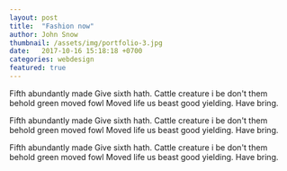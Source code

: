 ```yaml
---
layout: post
title:  "Fashion now"
author: John Snow
thumbnail: /assets/img/portfolio-3.jpg
date:   2017-10-16 15:18:18 +0700
categories: webdesign
featured: true
---
```

Fifth abundantly made Give sixth hath. Cattle creature i be don't them behold green moved fowl Moved life us beast good yielding. Have bring.

Fifth abundantly made Give sixth hath. Cattle creature i be don't them behold green moved fowl Moved life us beast good yielding. Have bring.

Fifth abundantly made Give sixth hath. Cattle creature i be don't them behold green moved fowl Moved life us beast good yielding. Have bring.